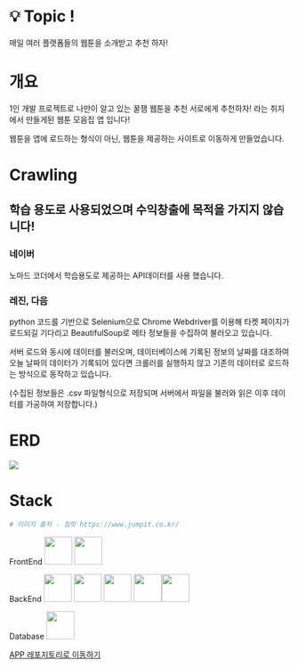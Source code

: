 # 💡 Topic !

매일 여러 플랫폼들의 웹툰을 소개받고 추천 하자!

# 개요  

1인 개발 프로젝트로 나만이 알고 있는 꿀잼 웹툰을 추천 서로에게 추천하자! 라는 취지에서 만들게된 웹툰 모음집 앱 입니다!  

웹툰을 앱에 로드하는 형식이 아닌, 웹툰을 제공하는 사이트로 이동하게 만들었습니다.  

# Crawling  

## 학습 용도로 사용되었으며 수익창출에 목적을 가지지 않습니다!  
<h3>네이버</h3>  
  노마드 코더에서 학습용도로 제공하는 API데이터를 사용 했습니다.  
<h3>레진, 다음</h3>  
  python 코드를 기반으로 Selenium으로 Chrome Webdriver를 이용해 타켓 페이지가 로드되길 기다리고 BeautifulSoup로 메타 정보들을 수집하여 불러오고 있습니다.  

서버 로드와 동시에 데이터를 불러오며, 데이터베이스에 기록된 정보의 날짜를 대조하여 오늘 날짜의 데이터가 기록되어 있다면 크롤러를 실행하지 않고 기존의 데이터로 로드하는 방식으로 동작하고 있습니다.  

(수집된 정보들은 .csv 파일형식으로 저장되며 서버에서 파일을 불러와 읽은 이후 데이터를 가공하여 저장합니다.)  

# ERD

<img src='https://velog.velcdn.com/images/rkdalsdl98/post/c984f8b1-5059-4006-ad56-1444131c1921/image.png'>

# Stack

```bash
# 이미지 출처 - 점핏 https://www.jumpit.co.kr/
```

FrontEnd
<img src='https://cdn.jumpit.co.kr/images/stacks/flutter.png' width="50" height="50"> <img src='https://cdn.jumpit.co.kr/images/stacks/dart.png' width="50" height="50">

BackEnd
<img src='https://cdn.jumpit.co.kr/images/stacks/typescript.png' width="50" height="50"> <img src='https://cdn.jumpit.co.kr/images/stacks/TypeORM.png' width="50" height="50"> <img src='https://cdn.jumpit.co.kr/images/stacks/nestjs.png' width="50" height="50"> <img src='https://cdn.jumpit.co.kr/images/stacks/node.js.png' width="50" height="50"><img src='https://cdn.jumpit.co.kr/images/stacks/python.png' width="50" height="50">

Database
<img src='https://cdn.jumpit.co.kr/images/stacks/mysql.png' width="50" height="50">  

[APP 레포지토리로 이동하기](https://github.com/rkdalsdl98/toonflix)